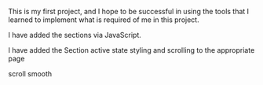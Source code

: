This is my first project, and I hope to be successful in using the tools that I learned to implement what is required of me in this project.

I have added the sections via JavaScript.

I have added the Section active state styling and scrolling to the appropriate page

scroll smooth